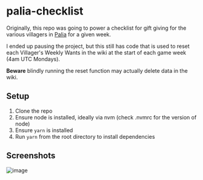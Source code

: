 # palia-checklist

Originally, this repo was going to power a checklist for gift giving for the various villagers in [Palia](https://palia.com/) for a given week.

I ended up pausing the project, but this still has code that is used to reset each Villager's Weekly Wants in the wiki at the start of each game week (4am UTC Mondays).

**Beware** blindly running the reset function may actually delete data in the wiki.

## Setup

1. Clone the repo
1. Ensure node is installed, ideally via nvm (check .nvmrc for the version of node)
1. Ensure `yarn` is installed
1. Run `yarn` from the root directory to install dependencies

## Screenshots

![image](https://github.com/user-attachments/assets/ef240138-a2f7-41f6-8827-3b738565ae47)

